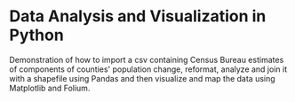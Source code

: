 # Data Analysis and Visualization in Python
Demonstration of how to import a csv containing Census Bureau estimates of components of counties' population change, reformat, analyze and join it with a shapefile using Pandas and then visualize and map the data using Matplotlib and Folium.
